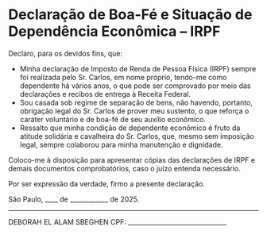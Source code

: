 # Declaração de Boa-Fé e Situação de Dependência Econômica – IRPF

Declaro, para os devidos fins, que:

- Minha declaração de Imposto de Renda de Pessoa Física (IRPF) sempre foi realizada pelo Sr. Carlos, em nome próprio, tendo-me como dependente há vários anos, o que pode ser comprovado por meio das declarações e recibos de entrega à Receita Federal.
- Sou casada sob regime de separação de bens, não havendo, portanto, obrigação legal do Sr. Carlos de prover meu sustento, o que reforça o caráter voluntário e de boa-fé de seu auxílio econômico.
- Ressalto que minha condição de dependente econômico é fruto da atitude solidária e cavalheira do Sr. Carlos, que, mesmo sem imposição legal, sempre colaborou para minha manutenção e dignidade.

Coloco-me à disposição para apresentar cópias das declarações de IRPF e demais documentos comprobatórios, caso o juízo entenda necessário.

Por ser expressão da verdade, firmo a presente declaração.

São Paulo, ____ de ____________ de 2025.

____________________________________
DEBORAH EL ALAM SBEGHEN
CPF: _______________________________
